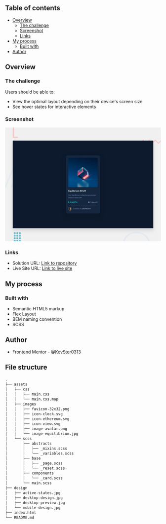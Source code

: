 ## Table of contents

- [Overview](#overview)
  - [The challenge](#the-challenge)
  - [Screenshot](#screenshot)
  - [Links](#links)
- [My process](#my-process)
  - [Built with](#built-with)
- [Author](#author)

## Overview

### The challenge

Users should be able to:

- View the optimal layout depending on their device's screen size
- See hover states for interactive elements

### Screenshot

![](./design/desktop-preview.jpg)

### Links

- Solution URL: [Link to repository](https://github.com/KevSter0313/nft-preview-card-component)
- Live Site URL: [Link to live site](https://nft-preview-card-component-iota-plum.vercel.a)

## My process

### Built with

- Semantic HTML5 markup
- Flex Layout
- BEM naming convention
- SCSS

## Author

- Frontend Mentor - [@KevSter0313](https://www.frontendmentor.io/profile/KevSter0313)

## File structure

```
.
├── assets
│   ├── css
│   │   ├── main.css
│   │   └── main.css.map
│   ├── images
│   │   ├── favicon-32x32.png
│   │   ├── icon-clock.svg
│   │   ├── icon-ethereum.svg
│   │   ├── icon-view.svg
│   │   ├── image-avatar.png
│   │   └── image-equilibrium.jpg
│   └── scss
│       ├── abstracts
│       │   ├── _mixins.scss
│       │   └── _variables.scss
│       ├── base
│       │   ├── _page.scss
│       │   └── _reset.scss
│       ├── components
│       │   └── _card.scss
│       └── main.scss
├── design
│   ├── active-states.jpg
│   ├── desktop-design.jpg
│   ├── desktop-preview.jpg
│   └── mobile-design.jpg
├── index.html
└── README.md
```

